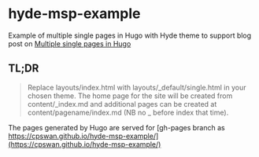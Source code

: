 # hyde-msp-example
Example of multiple single pages in Hugo with Hyde theme to support blog post on [Multiple single pages in Hugo](https://github.com/cpswan/hyde-msp-example)

## TL;DR
> Replace layouts/index.html with layouts/_default/single.html in your chosen theme. The home page for the site will be created from content/_index.md and additional pages can be created at content/pagename/index.md (NB no _ before index that time).

The pages generated by Hugo are served for [gh-pages branch as https://cpswan.github.io/hyde-msp-example/](https://cpswan.github.io/hyde-msp-example/)
